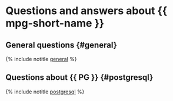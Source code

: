# Questions and answers about {{ mpg-short-name }}

## General questions {#general}

{% include notitle [general](general.md) %}

## Questions about {{ PG }} {#postgresql}

{% include notitle [postgresql](postgresql.md) %}

